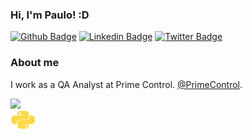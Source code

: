 ### Hi, I'm Paulo! :D

[![Github Badge](https://img.shields.io/badge/-Github-000?style=flat-square&logo=Github&logoColor=white&link=https://github.com/paulohmls)](https://github.com/paulohmls)
[![Linkedin Badge](https://img.shields.io/badge/-LinkedIn-blue?style=flat-square&logo=Linkedin&logoColor=white&link=https://www.linkedin.com/in/paulo-henrique-melo-99258aa4/)](https://www.linkedin.com/in/paulo-henrique-melo-99258aa4/)
[![Twitter Badge](https://img.shields.io/badge/-Twitter-1ca0f1?style=flat-square&labelColor=1ca0f1&logo=twitter&logoColor=white&link=https://twitter.com/paulohmls)](https://twitter.com/paulohmls)

### About me
I work as a QA Analyst at Prime Control. [@PrimeControl](https://www.primecontrol.com.br/).

 <div>
  <a href="https://github.com/paulohmls">
  <img height="180em" src="https://github-readme-stats.vercel.app/api?username=paulohmls&show_icons=true&theme=algolia&include_all_commits=true&count_private=true"/>
<div>
 
 <img align="center" alt="Paulohmls-Py" height="30" width="40" src="https://raw.githubusercontent.com/devicons/devicon/master/icons/python/python-plain.svg">

<!--
**paulohmls/paulohmls** is a ✨ _special_ ✨ repository because its `README.md` (this file) appears on your GitHub profile.

Here are some ideas to get you started:

- 🔭 I’m currently working on ...
- 🌱 I’m currently learning ...
- 👯 I’m looking to collaborate on ...
- 🤔 I’m looking for help with ...
- 💬 Ask me about ...
- 📫 How to reach me: ...
- 😄 Pronouns: ...
- ⚡ Fun fact: ...
-->
